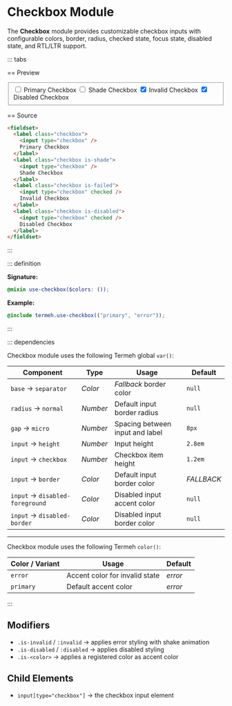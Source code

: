 # Checkbox Module

The **Checkbox** module provides customizable checkbox inputs with configurable colors, border, radius, checked state, focus state, disabled state, and RTL/LTR support.

::: tabs

== Preview

<!-- markdownlint-disable MD033 -->
<Preview height="2.5rem">
  <div class="demo">
    <fieldset>
      <label class="checkbox">
        <input type="checkbox" />
        Primary Checkbox
      </label>
      <label class="checkbox is-shade">
        <input type="checkbox" />
        Shade Checkbox
      </label>
      <label class="checkbox is-failed">
        <input type="checkbox" checked />
        Invalid Checkbox
      </label>
      <label class="checkbox is-disabled">
        <input type="checkbox" checked />
        Disabled Checkbox
      </label>
    </fieldset>
  </div>
</Preview>
<!-- markdownlint-enable MD033 -->

== Source

```html
<fieldset>
  <label class="checkbox">
    <input type="checkbox" />
    Primary Checkbox
  </label>
  <label class="checkbox is-shade">
    <input type="checkbox" />
    Shade Checkbox
  </label>
  <label class="checkbox is-failed">
    <input type="checkbox" checked />
    Invalid Checkbox
  </label>
  <label class="checkbox is-disabled">
    <input type="checkbox" checked />
    Disabled Checkbox
  </label>
</fieldset>
```

:::

::: definition

**Signature:**

```scss
@mixin use-checkbox($colors: ());
```

**Example:**

```scss
@include termeh.use-checkbox(("primary", "error"));
```

:::

::: dependencies

Checkbox module uses the following Termeh global `var()`:

| Component                       | Type     | Usage                           | Default    |
| ------------------------------- | -------- | ------------------------------- | ---------- |
| `base` → `separator`            | _Color_  | _Fallback_ border color         | `null`     |
| `radius` → `normal`             | _Number_ | Default input border radius     | `null`     |
| `gap` → `micro`                 | _Number_ | Spacing between input and label | `8px`      |
| `input` → `height`              | _Number_ | Input height                    | `2.8em`    |
| `input` → `checkbox`            | _Number_ | Checkbox item height            | `1.2em`    |
| `input` → `border`              | _Color_  | Default input border color      | _FALLBACK_ |
| `input` → `disabled-foreground` | _Color_  | Disabled input accent color     | `null`     |
| `input` → `disabled-border`     | _Color_  | Disabled input border color     | `null`     |

---

Checkbox module uses the following Termeh `color()`:

| Color / Variant | Usage                          | Default |
| --------------- | ------------------------------ | ------- |
| `error`         | Accent color for invalid state | _error_ |
| `primary`       | Default accent color           | _error_ |

:::

## Modifiers

- `.is-invalid` / `:invalid` → applies error styling with shake animation
- `.is-disabled` / `:disabled` → applies disabled styling
- `.is-<color>` → applies a registered color as accent color

## Child Elements

- `input[type="checkbox"]` → the checkbox input element
